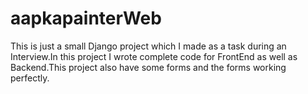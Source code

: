 
# aapkapainterWeb
This is just a small Django project which I made as a task during an Interview.In this project I wrote complete code for FrontEnd as well as Backend.This project also have some forms and the forms working perfectly.
